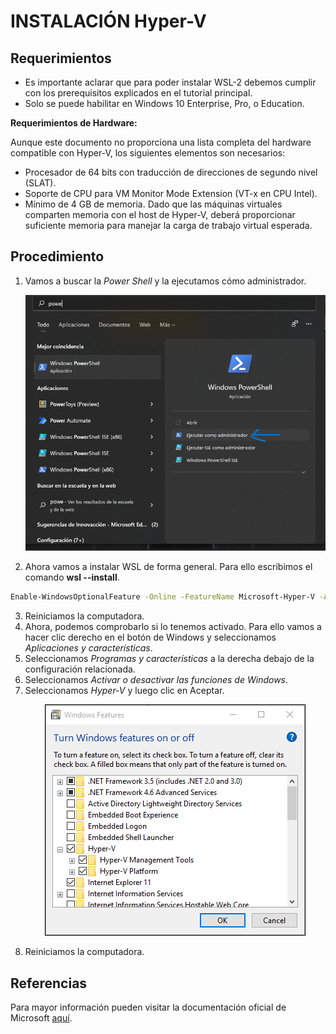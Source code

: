 # INSTALACIÓN Hyper-V
## Requerimientos
* Es importante aclarar que para poder instalar WSL-2 debemos cumplir con los prerequisitos explicados en el tutorial principal.
* Solo se puede habilitar en Windows 10 Enterprise, Pro, o Education.

**Requerimientos de Hardware:**

Aunque este documento no proporciona una lista completa del hardware compatible con Hyper-V, los siguientes elementos son necesarios:
* Procesador de 64 bits con traducción de direcciones de segundo nivel (SLAT).
* Soporte de CPU para VM Monitor Mode Extension (VT-x en CPU Intel).
* Mínimo de 4 GB de memoria. Dado que las máquinas virtuales comparten memoria con el host de Hyper-V, deberá proporcionar suficiente memoria para manejar la carga de trabajo virtual esperada.

## Procedimiento

1. Vamos a buscar la *Power Shell* y la ejecutamos cómo administrador. 
   <p align="center">
    <img src="./images/shell.png" />
   </p>
   
2. Ahora vamos a instalar WSL de forma general. Para ello escribimos el comando **wsl --install**.

  ```bash
  Enable-WindowsOptionalFeature -Online -FeatureName Microsoft-Hyper-V -All
  ```
3. Reiniciamos la computadora.
4. Ahora, podemos comprobarlo si lo tenemos activado. Para ello vamos a hacer clic derecho en el botón de Windows y seleccionamos *Aplicaciones y características*.
5. Seleccionamos *Programas y características* a la derecha debajo de la configuración relacionada.
6. Seleccionamos *Activar o desactivar las funciones de Windows*.
7. Seleccionamos *Hyper-V* y luego clic en Aceptar.
   <p align="center">
    <img src="./images/hyperv.png" />
   </p> 
8. Reiniciamos la computadora.

## Referencias
Para mayor información pueden visitar la documentación oficial de Microsoft [aquí](https://docs.microsoft.com/en-us/virtualization/hyper-v-on-windows/quick-start/enable-hyper-v).
